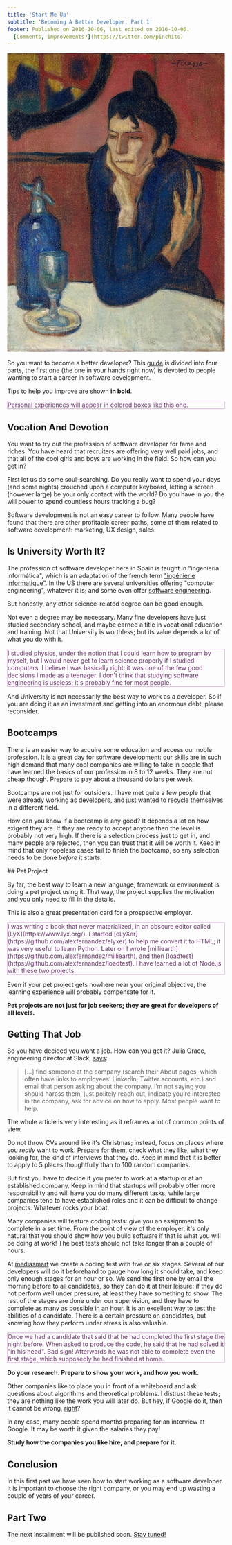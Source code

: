 ```yaml
---
title: 'Start Me Up'
subtitle: 'Becoming A Better Developer, Part 1'
footer: Published on 2016-10-06, last edited on 2016-10-06.
  [Comments, improvements?](https://twitter.com/pinchito)
---
```


![Pablo Picasso: "[Junior developer after her first day](http://classicprogrammerpaintings.com/)", Oil on canvas, 1901-02](pics/junior-after-first-day.jpg "Junior having a stiff one")

So you want to become a better developer?
This [guide](becoming-a-better-developer.html) is divided into four parts,
the first one (the one in your hands right now)
is devoted to people wanting to start a career in software development.

Tips to help you improve are shown **in bold**.

<p style="color:#636; border:thin solid #c9c">
Personal experiences will appear in colored boxes like this one.
</p>

## Vocation And Devotion

You want to try out the profession of software developer
for fame and riches.
You have heard that recruiters are offering very well paid jobs,
and that all of the cool girls and boys are working in the field.
So how can you get in?

First let us do some soul-searching.
Do you really want to spend your days (and some nights)
crouched upon a computer keyboard,
letting a screen (however large)
be your only contact with the world?
Do you have in you the will power to spend countless hours tracking a bug?

Software development is not an easy career to follow.
Many people have found that there are other profitable career paths,
some of them related to software development:
marketing, UX design, sales.

## Is University Worth It?

The profession of software developer here in Spain is taught in "ingeniería informática",
which is an adaptation of the french term
["ingénierie informatique"](https://fr.wikipedia.org/wiki/G%C3%A9nie_informatique).
In the US there are several universities offering "computer engineering",
whatever it is;
and some even offer [software engineering](http://computingcareers.acm.org/?page_id=12).

But honestly, any other science-related degree can be good enough.

Not even a degree may be necessary.
Many fine developers have just studied secondary school,
and maybe earned a title in vocational education and training.
Not that University is worthless;
but its value depends a lot of what you do with it.

<p style="color:#636; border:thin solid #c9c">
I studied physics,
under the notion that I could learn how to program by myself,
but I would never get to learn science properly if I studied computers.
I believe I was basically right:
it was one of the few good decisions I made as a teenager.
I don't think that studying software engineering is useless;
it's probably fine for most people.
</p>

And University is not necessarily the best way to work as a developer.
So if you are doing it as an investment and getting into an enormous debt,
please reconsider.

## Bootcamps

There is an easier way to acquire some education and access our noble profession.
It is a great day for software development:
our skills are in such high demand that many cool companies are willing to take in
people that have learned the basics of our profession in 8 to 12 weeks.
They are not cheap though.
Prepare to pay about a thousand dollars per week.

Bootcamps are not just for outsiders.
I have met quite a few people that were already working as developers,
and just wanted to recycle themselves in a different field.

How can you know if a bootcamp is any good?
It depends a lot on how exigent they are.
If they are ready to accept anyone then the level is probably not very high.
If there is a selection process just to get in,
and many people are rejected,
then you can trust that it will be worth it.
Keep in mind that only hopeless cases fail to finish the bootcamp,
so any selection needs to be done *before* it starts.

## Pet Project

By far, the best way to learn a new language, framework or environment
is doing a pet project using it.
That way, the project supplies the motivation
and you only need to fill in the details.

This is also a great presentation card for a prospective employer.

<p style="color:#636; border:thin solid #c9c">
I was writing a book that never materialized,
in an obscure editor called [LyX](https://www.lyx.org/).
I started [eLyXer](https://github.com/alexfernandez/elyxer)
to help me convert it to HTML;
it was very useful to learn Python.
Later on I wrote
[milliearth](https://github.com/alexfernandez/milliearth),
and then [loadtest](https://github.com/alexfernandez/loadtest).
I have learned a lot of Node.js with these two projects.
</p>

Even if your pet project gets nowhere near your original objective,
the learning experience will probably compensate for it.

**Pet projects are not just for job seekers;
they are great for developers of all levels.**

## Getting That Job

So you have decided you want a job.
How can you get it?
Julia Grace, engineering director at Slack,
[says](http://www.juliahgrace.com/blog/2015/4/9/an-unconventional-guide-for-getting-a-software-engineering-job):

> [...] find someone at the company (search their About pages, which often have links to employees’ LinkedIn, Twitter accounts, etc.) and email that person asking about the company.
> I’m not saying you should harass them, just politely reach out, indicate you’re interested in the company, ask for advice on how to apply.
> Most people want to help.

The whole article is very interesting as it reframes a lot of common points of view.

Do not throw CVs around like it's Christmas;
instead, focus on places where you _really_ want to work.
Prepare for them, check what they like,
what they looking for,
the kind of interviews that they do.
Keep in mind that it is better to apply to 5 places thoughtfully
than to 100 random companies.

But first you have to decide if you prefer to work at a startup
or at an established company.
Keep in mind that startups will probably offer more responsibility
and will have you do many different tasks,
while large companies tend to have established roles
and it can be difficult to change projects.
Whatever rocks your boat.

Many companies will feature coding tests:
give you an assignment to complete in a set time.
From the point of view of the employer,
it's only natural that you should show how you build software
if that is what you will be doing at work!
The best tests should not take longer than a couple of hours.

At <a href="https://mediasmart.io/">mediasmart</a>
we create a coding test with five or six stages.
Several of our developers will do it beforehand to gauge how long it should take,
and keep only enough stages for an hour or so.
We send the first one by email the morning before to all candidates,
so they can do it at their leisure;
if they do not perform well under pressure,
at least they have something to show.
The rest of the stages are done under our supervision,
and they have to complete as many as possible in an hour.
It is an excellent way to test the abilities of a candidate.
There is a certain pressure on candidates,
but knowing how they perform under stress is also valuable.

<p style="color:#636; border:thin solid #c9c">
Once we had a candidate that said that he had completed the first stage the night before.
When asked to produce the code, he said that he had solved it "in his head".
Bad sign!
Afterwards he was not able to complete even the first stage,
which supposedly he had finished at home.
</p>

**Do your research.
Prepare to show your work,
and how you work.**

Other companies like to place you in front of a whiteboard
and ask questions about algorithms and theoretical problems.
I distrust these tests;
they are nothing like the work you will later do.
But hey, if Google do it, then it cannot be wrong,
[right](http://www.nytimes.com/2013/06/20/business/in-head-hunting-big-data-may-not-be-such-a-big-deal.html?_r=0)?

In any case, many people spend months preparing for an interview at Google.
It may be worth it given the salaries they pay!

**Study how the companies you like hire,
and prepare for it.**

## Conclusion

In this first part we have seen how to start working as a software developer.
It is important to choose the right company,
or you may end up wasting a couple of years of your career.

## Part Two

The next installment will be published soon.
[Stay tuned!](https://twitter.com/pinchito)

